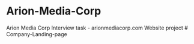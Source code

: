 # Arion-Media-Corp
Arion Media Corp  Interview task - arionmediacorp.com Website project
#   C o m p a n y - L a n d i n g - p a g e  
 